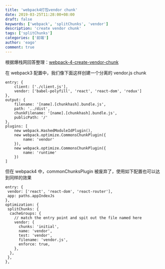 ```yaml
---
title: 'webpack4打包vendor chunk'
date: 2019-03-25T11:28:00+08:00
draft: false
keywords: ['webpack', 'splitChunks', 'vendor']
description: 'create vendor chunk'
tags: ['splitChunks']
categories: ['前端']
author: 'eago'
comment: true
---
```


根据爆栈网回答整理：[webpack-4-create-vendor-chunk](https://stackoverflow.com/questions/48985780/webpack-4-create-vendor-chunk)

在 webpack3 配置中，我们像下面这样创建一个分离的 vendor.js chunk

```
entry: {
    client: ['./client.js'],
    vendor: ['babel-polyfill', 'react', 'react-dom', 'redux']
},
output: {
    filename: '[name].[chunkhash].bundle.js',
    path: '../dist',
    chunkFilename: '[name].[chunkhash].bundle.js',
    publicPath: '/'
},
plugins: [
    new webpack.HashedModuleIdPlugin(),
    new webpack.optimize.CommonsChunkPlugin({
        name: 'vendor'
    }),
    new webpack.optimize.CommonsChunkPlugin({
        name: 'runtime'
    })
]
```

但在 webpack4 中，commonChunksPlugin 被废弃了，使用如下配置也可以达到同样的效果

```
entry: {
 vendor: ['react', 'react-dom', 'react-router'],
 app: paths.appIndexJs
},
optimization: {
 splitChunks: {
  cacheGroups: {
    // match the entry point and spit out the file named here
    vendor: {
      chunks: 'initial',
      name: 'vendor',
      test: 'vendor',
      filename: 'vendor.js',
      enforce: true,
    },
  },
 },
},
```
